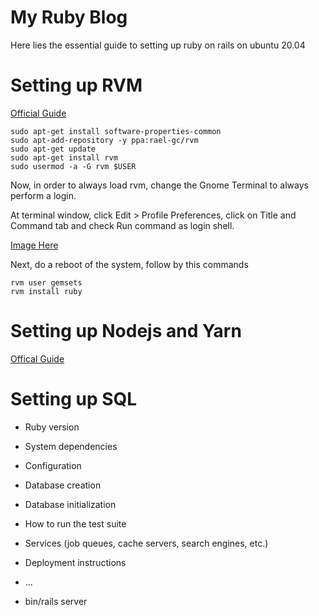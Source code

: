 # My Ruby Blog

Here lies the essential guide to setting up ruby on rails on ubuntu 20.04

# Setting up RVM

[Official Guide](https://github.com/rvm/ubuntu_rvm)

```
sudo apt-get install software-properties-common
sudo apt-add-repository -y ppa:rael-gc/rvm
sudo apt-get update
sudo apt-get install rvm
sudo usermod -a -G rvm $USER
```

Now, in order to always load rvm, change the Gnome Terminal to always perform a login.

At terminal window, click Edit > Profile Preferences, click on Title and Command tab and check Run command as login shell.

[Image Here](https://github.com/rvm/ubuntu_rvm/blob/master/terminal.png)

Next, do a reboot of the system, follow by this commands

```
rvm user gemsets
rvm install ruby
```

# Setting up Nodejs and Yarn

[Offical Guide](https://github.com/nodesource/distributions/blob/master/README.md)


# Setting up SQL

* Ruby version

* System dependencies

* Configuration

* Database creation

* Database initialization

* How to run the test suite

* Services (job queues, cache servers, search engines, etc.)

* Deployment instructions

* ...

* bin/rails server